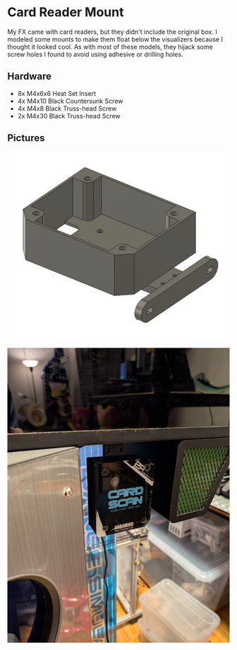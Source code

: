 # Card Reader Mount

My FX came with card readers, but they didn't include the original box. I modeled some mounts to make them float below the visualizers because I thought it looked cool. As with most of these models, they hijack some screw holes I found to avoid using adhesive or drilling holes.

## Hardware

- 8x M4x6x6 Heat Set Insert
- 4x M4x10 Black Countersunk Screw
- 4x M4x8 Black Truss-head Screw
- 2x M4x30 Black Truss-head Screw

## Pictures

![Fusion 360 screenshot](/pictures/card-reader-mount/screenshot.png)

![Mounted P2 card reader](/pictures/card-reader-mount/reader.jpg)